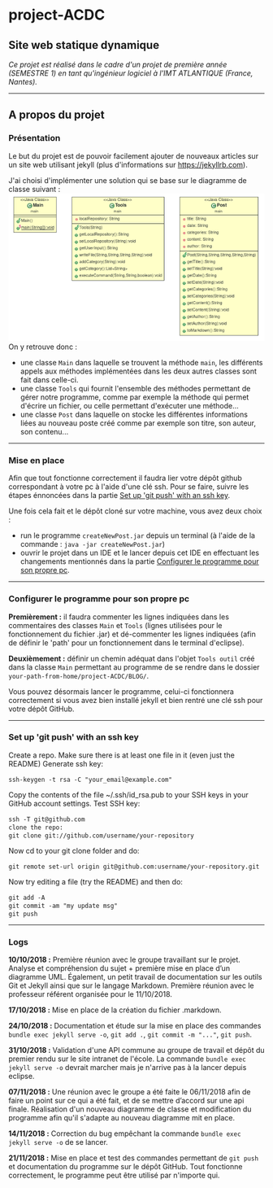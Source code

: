 # project-ACDC

## Site web statique dynamique ##

*Ce projet est réalisé dans le cadre d'un projet de première année (SEMESTRE 1) en tant qu'ingénieur logiciel à l'IMT ATLANTIQUE (France, Nantes).*

**********

## A propos du projet ##
### Présentation ###
Le but du projet est de pouvoir facilement ajouter de nouveaux articles sur un site web utilisant jekyll (plus d'informations sur https://jekyllrb.com).

J'ai choisi d'implémenter une solution qui se base sur le diagramme de classe suivant : 
![alt-text](diagramme-de-classe.png)
On y retrouve donc :
- une classe `Main` dans laquelle se trouvent la méthode `main`, les différents appels aux méthodes implémentées dans les deux autres classes sont fait dans celle-ci. 
- une classe `Tools` qui fournit l'ensemble des méthodes permettant de gérer notre programme, comme par exemple la méthode qui permet d'écrire un fichier, ou celle permettant d'exécuter une méthode...
- une classe `Post` dans laquelle on stocke les différentes informations liées au nouveau poste créé comme par exemple son titre, son auteur, son contenu...

**********

### Mise en place ###
Afin que tout fonctionne correctement il faudra lier votre dépôt github correspondant à votre pc à l'aide d'une clé ssh. Pour se faire, suivre les étapes énnoncées dans la partie [Set up 'git push' with an ssh key](#ssh-key).

Une fois cela fait et le dépôt cloné sur votre machine, vous avez deux choix : 
- run le programme `createNewPost.jar` depuis un terminal (à l'aide de la commande : `java -jar createNewPost.jar`)
- ouvrir le projet dans un IDE et le lancer depuis cet IDE en effectuant les changements mentionnés dans la partie [Configurer le programme pour son propre pc](#configure-your-project).

**********

### Configurer le programme pour son propre pc ###
__Premièrement :__ il faudra commenter les lignes indiquées dans les commentaires des classes `Main` et `Tools` (lignes utilisées pour le fonctionnement du fichier .jar) et dé-commenter les lignes indiquées (afin de définir le 'path' pour un fonctionnement dans le terminal d'eclipse).

__Deuxièmement :__ définir un chemin adéquat dans l'objet `Tools outil` créé dans la classe `Main` permettant au programme de se rendre dans le dossier `your-path-from-home/project-ACDC/BLOG/`.

Vous pouvez désormais lancer le programme, celui-ci fonctionnera correctement si vous avez bien installé jekyll et bien rentré une clé ssh pour votre dépôt GitHub.

**********

### Set up 'git push' with an ssh key ###
Create a repo.
Make sure there is at least one file in it (even just the README)
Generate ssh key:
```
ssh-keygen -t rsa -C "your_email@example.com"
```
Copy the contents of the file ~/.ssh/id_rsa.pub to your SSH keys in your GitHub account settings.
Test SSH key:
```
ssh -T git@github.com
clone the repo:
git clone git://github.com/username/your-repository
```
Now cd to your git clone folder and do:
```
git remote set-url origin git@github.com:username/your-repository.git
```
Now try editing a file (try the README) and then do:

```
git add -A
git commit -am "my update msg"
git push
```

**********

### Logs ###
__10/10/2018 :__
Première réunion avec le groupe travaillant sur le projet. Analyse et compréhension du sujet + première mise en place d’un diagramme UML. Également, un petit travail de documentation sur les outils Git et Jekyll ainsi que sur le langage Markdown. Première réunion avec le professeur référent organisée pour le 11/10/2018.

__17/10/2018 :__
Mise en place de la création du fichier .markdown.

__24/10/2018 :__
Documentation et étude sur la mise en place des commandes `bundle exec jekyll serve -o`, `git add .`, `git commit -m "..."`, `git push`.

__31/10/2018 :__
Validation d'une API commune au groupe de travail et dépôt du premier rendu sur le site intranet de l'école. La commande `bundle exec jekyll serve -o` devrait marcher mais je n'arrive pas à la lancer depuis eclipse. 

__07/11/2018 :__
Une réunion avec le groupe a été faite le 06/11/2018 afin de faire un point sur ce qui a été fait, et de se mettre d’accord sur une api finale. Réalisation d'un nouveau diagramme de classe et modification du programme afin qu'il s'adapte au nouveau diagramme mit en place. 

__14/11/2018 :__
Correction du bug empêchant la commande `bundle exec jekyll serve -o` de se lancer.

__21/11/2018 :__
Mise en place et test des commandes permettant de `git push` et documentation du programme sur le dépôt GitHub. Tout fonctionne correctement, le programme peut être utilisé par n'importe qui. 
